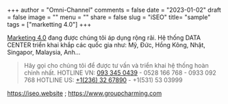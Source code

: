 +++
author = "Omni-Channel"
comments = false
date = "2023-01-02"
draft = false
image = ""
menu = ""
share = false
slug = "iSEO"
title= "sample"
tags = ["marketting 4.0"]
+++

[Marketing 4.0](https://omni-channel.vn/crm/) đang được chúng tôi áp dụng rộng rãi. Hệ thống DATA CENTER triển khai khắp các quốc gia như: Mỹ, Đức, Hồng Kông, Nhật, Singapor, Malaysia, Anh...

> Hãy gọi cho chúng tôi để được tư vấn và triển khai hệ thống hoàn chỉnh nhất.
> HOTLINE VN: [093 345 0439](tel:+84933450439) - 0528 166 768 - 0933 092 768 
> HOTLINE US: [+1(236) 32 67890](tel:+12363267890) - +1(531) 53 03999

https://iseo.website ; https://www.groupcharming.com

